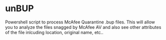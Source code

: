 unBUP
=====

Powershell script to process McAfee Quarantine .bup files. This will allow you to analyze the files snagged by McAfee AV and also see other attributes of the file inlcuding location, original name, etc..
